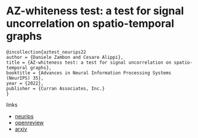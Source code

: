 # AZ-whiteness test: a test for signal uncorrelation on spatio-temporal graphs

```
@incollection{aztest_neurips22
author = {Daniele Zambon and Cesare Alippi},
title = {AZ-whiteness test: a test for signal uncorrelation on spatio-temporal graphs},
booktitle = {Advances in Neural Information Processing Systems (NeurIPS) 35},
year = {2022},
publisher = {Curran Associates, Inc.}
}
```

links
- [neurips](https://nips.cc/Conferences/2022/Schedule?showEvent=54220)
- [openreview](https://openreview.net/forum?id=SFeKNSxect)
- [arxiv](https://arxiv.org/abs/2204.11135)
